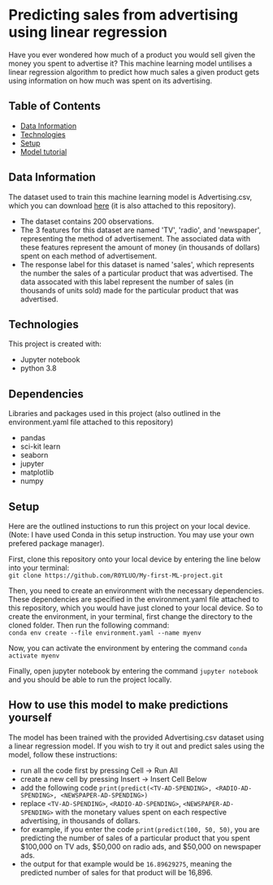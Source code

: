 # Predicting sales from advertising using linear regression 
Have you ever wondered how much of a product you would sell given the money you spent to advertise it? This machine learning model untilises a linear regression algorithm to predict how much sales a given product gets using information on how much was spent on its advertising. 

## Table of Contents 
- [Data Information](#data-information)
- [Technologies](#technologies)
- [Setup](#setup)
- [Model tutorial](#how-to-use-this-model-to-make-predictions-yourself) 

## Data Information 
The dataset used to train this machine learning model is Advertising.csv, which you can download [here](http://faculty.marshall.usc.edu/gareth-james/ISL/data.html) (it is also attached to this repository).  
- The dataset contains 200 observations. 
- The 3 features for this dataset are named 'TV', 'radio', and 'newspaper', representing the method of advertisement. The associated data with these features represent the amount of money (in thousands of dollars) spent on each method of advertisement. 
- The response label for this dataset is named 'sales', which represents the number the sales of a particular product that was advertised. The data assocated with this label represent the number of sales (in thousands of units sold) made for the particular product that was advertised.  

## Technologies
This project is created with: 
- Jupyter notebook 
- python 3.8 

## Dependencies 
Libraries and packages used in this project (also outlined in the environment.yaml file attached to this repository) 
- pandas 
- sci-kit learn 
- seaborn 
- jupyter 
- matplotlib 
- numpy 

## Setup 
Here are the outlined instuctions to run this project on your local device. (Note: I have used Conda in this setup instruction. You may use your own prefered package manager).   

First, clone this repository onto your local device by entering the line below into your terminal:  
`git clone https://github.com/R0YLUO/My-first-ML-project.git`

Then, you need to create an environment with the necessary dependencies. These dependencies are specified in the environment.yaml file attached to this repository, which you would have just cloned to your local device. So to create the environment, in your terminal, first change the directory to the cloned folder. Then run the following command:  
`conda env create --file environment.yaml --name myenv`

Now, you can activate the environment by entering the command `conda activate myenv` 

Finally, open jupyter notebook by entering the command `jupyter notebook` and you should be able to run the project locally. 

## How to use this model to make predictions yourself 
The model has been trained with the provided Advertising.csv dataset using a linear regression model. If you wish to try it out and predict sales using the model, follow these instructions: 
- run all the code first by pressing Cell -> Run All
- create a new cell by pressing Insert -> Insert Cell Below
- add the following code `print(predict(<TV-AD-SPENDING>, <RADIO-AD-SPENDING>, <NEWSPAPER-AD-SPENDING>)`
- replace `<TV-AD-SPENDING>`, `<RADIO-AD-SPENDING>`, `<NEWSPAPER-AD-SPENDING>` with the monetary values spent on each respective advertising, in thousands of dollars.  
- for example, if you enter the code `print(predict(100, 50, 50)`, you are predicting the number of sales of a particular product that you spent $100,000 on TV ads, $50,000 on radio ads, and $50,000 on newspaper ads.   
- the output for that example would be `16.89629275`, meaning the predicted number of sales for that product will be 16,896. 
